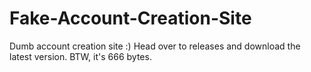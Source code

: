 # Fake-Account-Creation-Site
Dumb account creation site :)
Head over to releases and download the latest version.
BTW, it's 666 bytes. 

